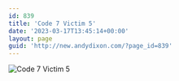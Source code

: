 ```yaml
---
id: 839
title: 'Code 7 Victim 5'
date: '2023-03-17T13:45:14+00:00'
layout: page
guid: 'http://new.andydixon.com/?page_id=839'
---
```


![Code 7 Victim 5](https://i0.wp.com/assets.g8x2.ldn.idrivee2-23.com/posters/Code%207%20Victim%205%2001.jpg?w=1200&ssl=1 "Code 7 Victim 5")